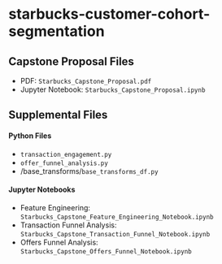 # starbucks-customer-cohort-segmentation


## Capstone Proposal Files
- PDF: `Starbucks_Capstone_Proposal.pdf`
- Jupyter Notebook: `Starbucks_Capstone_Proposal.ipynb`


## Supplemental Files
#### Python Files
- `transaction_engagement.py`
- `offer_funnel_analysis.py`
- /base_transforms/`base_transforms_df.py`

#### Jupyter Notebooks
- Feature Engineering: `Starbucks_Capstone_Feature_Engineering_Notebook.ipynb`
- Transaction Funnel Analysis: `Starbucks_Capstone_Transaction_Funnel_Notebook.ipynb`
- Offers Funnel Analysis: `Starbucks_Capstone_Offers_Funnel_Notebook.ipynb`
